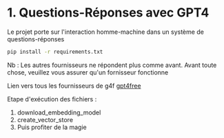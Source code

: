 # 1. Questions-Réponses avec GPT4
Le projet porte sur l'interaction homme-machine dans un système de questions-réponses

```sh
pip install -r requirements.txt
```

Nb : Les autres fournisseurs ne répondent plus comme avant.
    Avant toute chose, veuillez vous assurer qu'un fornisseur fonctionne

Lien vers tous les fournisseurs de g4f
[gpt4free](https://github.com/xtekky/gpt4free)

Etape d'exécution des fichiers :
1. download_embedding_model
2. create_vector_store
3. Puis profiter de la magie
